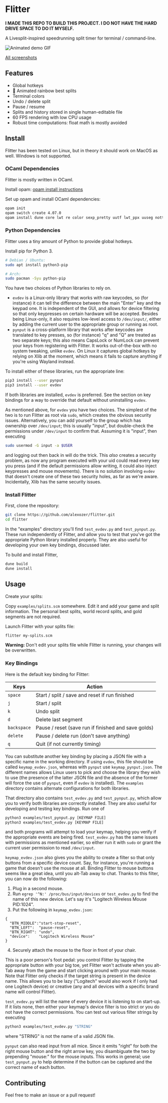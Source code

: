 # Flitter

**I MADE THIS REPO TO BUILD THIS PROJECT. I DO NOT HAVE THE HARD DRIVE SPACE TO DO IT MYSELF.**

A Livesplit-inspired speedrunning split timer for terminal / command-line.

![Animated demo GIF](/doc/demo.gif)

[All screenshots](/doc/)

## Features

- Global hotkeys
- :rainbow: Animated rainbow best splits
- Terminal colors
- Undo / delete split
- Pause / resume
- Splits and history stored in single human-editable file
- 60 FPS rendering with low CPU usage
- Robust time computations: float math is mostly avoided

## Install

Flitter has been tested on Linux, but in theory it should work on MacOS as well. Windows is not supported.

### OCaml Dependencies

Flitter is mostly written in OCaml.

Install opam: [opam install instructions](https://opam.ocaml.org/doc/Install.html)

Set up opam and install OCaml dependencies:

```bash
opam init
opam switch create 4.07.0
opam install dune core lwt re color sexp_pretty uutf lwt_ppx uuseg notty async
```

### Python Dependencies

Flitter uses a tiny amount of Python to provide global hotkeys.

Install pip for Python 3.

```bash
# Debian / Ubuntu:
sudo apt install python3-pip

# Arch:
sudo pacman -Syu python-pip
```

You have two choices of Python libraries to rely on.

* `evdev` is a Linux-only library that works with raw keycodes, so (for instance) it can tell the difference between the main "Enter" key and the keypad one. It is independent of the GUI, and allows for device filtering so that only keypresses on certain hardware will be accepted. Besides being Linux-only, it also requires low-level access to `/dev/input/`, either by adding the current user to the appropriate group or running as root.
* `pynput` is a cross-platform library that works after keycodes are translated to key presses, so (for instance) "q" and "Q" are treated as two separate keys; this also means CapsLock or NumLock can prevent your keys from registering with Flitter. It works out-of-the-box with no system tweaking, unlike `evdev`. On Linux it captures global hotkeys by relying on Xlib at the moment, which means it fails to capture anything if you're using Wayland instead.

To install either of these libraries, run the appropriate line:

```bash
pip3 install --user pynput
pip3 install --user evdev
```

If both libraries are installed, `evdev` is preferred. See the section on key bindings for a way to override that default without uninstalling `evdev`.

As mentioned above, for `evdev` you have two choices. The simplest of the two is to run Flitter as root via `sudo`, which creates the obvious security issues. Alternatively, you can add yourself to the group which has ownership over `/dev/input`; this is usually "input", but double-check the permissions under `/dev/input` to confirm that. Assuming it is "input", then executing

```bash
sudo usermod -G input -a $USER
```

and logging out then back in will do the trick. This *also* creates a security problem, as now any program executed with your uid could read every key you press (and if the default permissions allow writing, it could also inject keypresses and mouse movements). There is no solution involving `evdev` that doesn't create one of these two security holes, as far as we're aware. Incidentally, Xlib has the same security issues.

### Install Flitter

First, clone the repository:

```bash
git clone https://github.com/alexozer/flitter.git
cd flitter
```

In the "examples" directory you'll find `test_evdev.py` and `test_pynput.py`. These run independently of Flitter, and allow you to test that you've got the appropriate Python library installed properly. They are also useful for developing your own key bindings, discussed later.

To build and install Flitter,

```bash
dune build
dune install
```

## Usage

Create your splits:

Copy `examples/splits.scm` somewhere. Edit it and add your game and split information. The personal best splits, world record splits, and gold segments are not required.

Launch Flitter with your splits file:

```bash
flitter my-splits.scm
```

**Warning:** Don't edit your splits file while Flitter is running, your changes will be overwritten.

### Key Bindings

Here is the default key binding for Flitter:


| Keys        | Action                                              |
| ----------- | --------------------------------------------------- |
| `space`     | Start / split / save and reset if run finished      |
| `j`         | Start / split                                       |
| `k`         | Undo split                                          |
| `d`         | Delete last segment                                 |
| `backspace` | Pause / reset (save run if finished and save golds) |
| `delete`    | Pause / delete run (don't save anything)            |
| `q`         | Quit (if not currently timing)                      |

You can substitute another key binding by placing a JSON file with a specific name in the working directory. If using `evdev`, this file should be called `keymap_evdev.json`, whereas with `pynput` use `keymap_pynput.json`. The different names allows Linux users to pick and choose the library they wish to use (the presence of the latter JSON file and the absence of the former will force the use of `pynput`, even if `evdev` is installed). The `examples` directory contains alternate configurations for both libraries.

That directory also contains `test_evdev.py` and `test_pynput.py`, which allow you to verify both libraries are correctly installed. They are also useful for developing and testing key bindings. Run one of

```bash
python3 examples/test_pynput.py [KEYMAP FILE]
python3 examples/test_evdev.py [KEYMAP FILE]
```

and both programs will attempt to load your keymap, helping you verify if the appropriate events are being fired. `test_evdev.py` has the same issues with permissions as mentioned earlier, so either run it with `sudo` or grant the current user permission to read `/dev/input`.

`keymap_evdev.json` also gives you the ability to create a filter so that only buttons from a specific device count. Say, for instance, you're running a game that doesn't use the mouse at all. Binding Flitter to mouse buttons seems like a great idea, until you alt-Tab away to chat. Thanks to this filter, you can now do the following:

1. Plug in a second mouse.
2. Run `egrep '^N:' /proc/bus/input/devices` or `test_evdev.py` to find the name of this new device. Let's say it's "Logitech Wireless Mouse PID:1024".
3. Put the following in `keymap_evdev.json`:

```
{
  "BTN_MIDDLE":"start-stop-reset",
  "BTN_LEFT":  "pause-reset",
  "BTN_RIGHT": "undo",
  "device":    "Logitech Wireless Mouse"
}
```

4. Securely attach the mouse to the floor in front of your chair.

This is a poor person's foot pedal: you control Flitter by tapping the appropriate button with your big toe, yet Flitter won't activate when you alt-Tab away from the game and start clicking around with your main mouse. Note that Flitter only checks if the target string is present in the device name. This allows you to be lazy ("Logitech" would also work if I only had one Logitech device) or creative (any and all devices with a specific brand name will control Flitter).

`test_evdev.py` will list the name of every device it is listening to on start-up. If it lists none, then either your keymap's device filter is too strict or you do not have the correct permissions. You can test out various filter strings by executing

```bash
python3 examples/test_evdev.py "STRING"
```

where "STRING" is not the name of a valid JSON file.

`pynput` can also read input from all mice. Since it emits "right" for both the right mouse button and the right arrow key, you disambiguate the two by prepending "mouse:" for the mouse inputs. This works in general; use `test_pynput.py` to help determine if the button can be captured and the correct name of each button.

## Contributing

Feel free to make an issue or a pull request!
